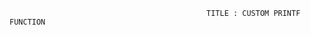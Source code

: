                                                 TITLE : CUSTOM PRINTF FUNCTION 
                                    